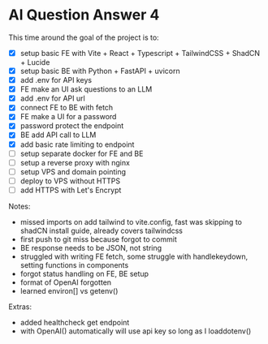 # AI Question Answer 4

This time around the goal of the project is to:

- [x] setup basic FE with Vite + React + Typescript + TailwindCSS + ShadCN + Lucide
- [x] setup basic BE with Python + FastAPI + uvicorn
- [x] add .env for API keys
- [x] FE make an UI ask questions to an LLM
- [x] add .env for API url
- [x] connect FE to BE with fetch
- [x] FE make a UI for a password
- [x] password protect the endpoint
- [x] BE add API call to LLM
- [x] add basic rate limiting to endpoint
- [ ] setup separate docker for FE and BE
- [ ] setup a reverse proxy with nginx
- [ ] setup VPS and domain pointing
- [ ] deploy to VPS without HTTPS
- [ ] add HTTPS with Let's Encrypt

Notes:

- missed imports on add tailwind to vite.config, fast was skipping to shadCN install guide, already covers tailwindcss
- first push to git miss because forgot to commit
- BE response needs to be JSON, not string
- struggled with writing FE fetch, some struggle with handlekeydown, setting functions in components
- forgot status handling on FE, BE setup
- format of OpenAI forgotten
- learned environ[] vs getenv()

Extras:

- added healthcheck get endpoint
- with OpenAI() automatically will use api key so long as I loaddotenv()
